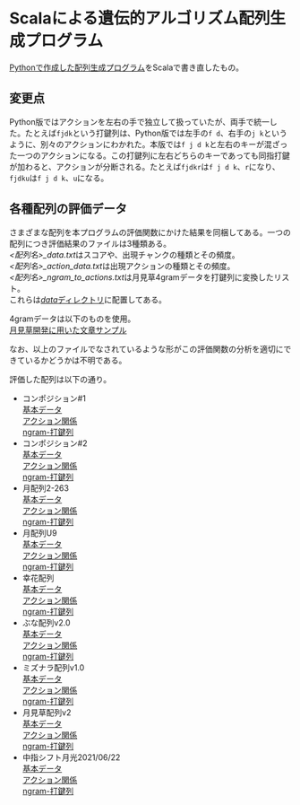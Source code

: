 # Scalaによる遺伝的アルゴリズム配列生成プログラム

[Pythonで作成した配列生成プログラム](https://github.com/Harsiharsi/python-ga-layout)をScalaで書き直したもの。


## 変更点

Python版ではアクションを左右の手で独立して扱っていたが、両手で統一した。たとえば`fjdk`という打鍵列は、Python版では左手の`f d`、右手の`j k`というように、別々のアクションにわかれた。本版では`f j d k`と左右のキーが混ざった一つのアクションになる。この打鍵列に左右どちらのキーであっても同指打鍵が加わると、アクションが分断される。たとえば`fjdkr`は`f j d k`、`r`になり、`fjdku`は`f j d k`、`u`になる。


## 各種配列の評価データ

さまざまな配列を本プログラムの評価関数にかけた結果を同梱してある。一つの配列につき評価結果のファイルは3種類ある。  
*<配列名>\_data.txt*はスコアや、出現チャンクの種類とその頻度。  
*<配列名>\_action_data.txt*は出現アクションの種類とその頻度。  
*<配列名>\_ngram_to_actions.txt*は月見草4gramデータを打鍵列に変換したリスト。  
これらは[*data*ディレクトリ](./data)に配置してある。

4gramデータは以下のものを使用。  
[月見草開発に用いた文章サンプル](https://w.atwiki.jp/keylay/pages/16.html)

なお、以上のファイルでなされているような形がこの評価関数の分析を適切にできているかどうかは不明である。

評価した配列は以下の通り。  
- コンポジション#1  
  [基本データ](./data/compositionno1_data.txt)  
  [アクション関係](./data/compositionno1_action_data.txt)  
  [ngram-打鍵列](./data/compositionno1_ngram_to_actions.txt)  
- コンポジション#2  
  [基本データ](./data/compositionno2_data.txt)  
  [アクション関係](./data/compositionno2_action_data.txt)  
  [ngram-打鍵列](./data/compositionno2_ngram_to_actions.txt)  
- 月配列2-263  
  [基本データ](./data/tsuki2-263_data.txt)  
  [アクション関係](./data/tsuki2-263_action_data.txt)  
  [ngram-打鍵列](./data/tsuki2-263_ngram_to_actions.txt)  
- 月配列U9  
  [基本データ](./data/tsukiU9_data.txt)  
  [アクション関係](./data/tsukiU9_action_data.txt)  
  [ngram-打鍵列](./data/tsukiU9_ngram_to_actions.txt)  
- 幸花配列  
  [基本データ](./data/yukika_data.txt)  
  [アクション関係](./data/yukika_action_data.txt)  
  [ngram-打鍵列](./data/yukika_ngram_to_actions.txt)  
- ぶな配列v2.0  
  [基本データ](./data/buna2.0_data.txt)  
  [アクション関係](./data/buna2.0_action_data.txt)  
  [ngram-打鍵列](./data/buna2.0_ngram_to_actions.txt)  
- ミズナラ配列v1.0  
  [基本データ](./data/mizunara1.0_data.txt)  
  [アクション関係](./data/mizunara1.0_action_data.txt)  
  [ngram-打鍵列](./data/mizunara1.0_ngram_to_actions.txt)  
- 月見草配列v2  
  [基本データ](./data/tsukimisou_data.txt)  
  [アクション関係](./data/tsukimisou_action_data.txt)  
  [ngram-打鍵列](./data/tsukimisou_ngram_to_actions.txt)  
- 中指シフト月光2021/06/22  
  [基本データ](./data/gekkou20210622_data.txt)  
  [アクション関係](./data/gekkou20210622_action_data.txt)  
  [ngram-打鍵列](./data/gekkou20210622_ngram_to_actions.txt)  
